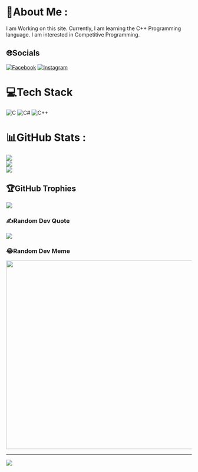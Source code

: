 
# 💫About Me :
I am Working on this site.
Currently, I am learning the C++ Programming language.
I am interested in Competitive Programming.


## 🌐Socials
[![Facebook](https://img.shields.io/badge/Facebook-%231877F2.svg?logo=Facebook&logoColor=white)](https://facebook.com/aam.mmustahid) [![Instagram](https://img.shields.io/badge/Instagram-%23E4405F.svg?logo=Instagram&logoColor=white)](https://instagram.com/mustahidaam) 

# 💻Tech Stack
![C](https://img.shields.io/badge/c-%2300599C.svg?style=flat-square&logo=c&logoColor=white) ![C#](https://img.shields.io/badge/c%23-%23239120.svg?style=flat-square&logo=c-sharp&logoColor=white) ![C++](https://img.shields.io/badge/c++-%2300599C.svg?style=flat-square&logo=c%2B%2B&logoColor=white)
# 📊GitHub Stats :
![](https://github-readme-stats.vercel.app/api?username=AAM-Mustahid&theme=blue-green&hide_border=false&include_all_commits=false&count_private=false)<br/>
![](https://github-readme-streak-stats.herokuapp.com/?user=AAM-Mustahid&theme=blue-green&hide_border=false)<br/>
![](https://github-readme-stats.vercel.app/api/top-langs/?username=AAM-Mustahid&theme=blue-green&hide_border=false&include_all_commits=false&count_private=false&layout=compact)

## 🏆GitHub Trophies
![](https://github-profile-trophy.vercel.app/?username=AAM-Mustahid&theme=radical&no-frame=false&no-bg=false&margin-w=4)

### ✍️Random Dev Quote
![](https://quotes-github-readme.vercel.app/api?type=vetical&theme=radical)

### 😂Random Dev Meme
<img src="https://random-memer.herokuapp.com/" width="512px"/>

---
[![](https://visitcount.itsvg.in/api?id=AAM-Mustahid&icon=0&color=0)](https://visitcount.itsvg.in)

